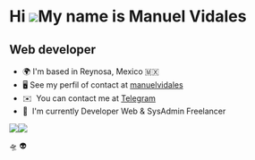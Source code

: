 Hi ![](https://user-images.githubusercontent.com/18350557/176309783-0785949b-9127-417c-8b55-ab5a4333674e.gif)My name is Manuel Vidales
===============================================================================================================================================

Web developer
-------------

* 🌍  I'm based in Reynosa, Mexico 🇲🇽
* 🖥️  See my perfil of contact at [manuelvidales](https://manuelvidales.github.io)
* ✉️  You can contact me at [Telegram](https://t.me/virumaap)
* 🚀  I'm currently Developer Web & SysAdmin Freelancer

<a href="https://github.com/manuelvidales" target="_blank" rel="noreferrer"><img src="https://img.shields.io/github/followers/manuelvidales?logo=github&style=for-the-badge&color=0891b2&labelColor=1c1917" /></a><a href="https://www.twitter.com/virumaap" target="_blank" rel="noreferrer"><img src="https://img.shields.io/twitter/follow/virumaap?logo=twitter&style=for-the-badge&color=0891b2&labelColor=1c1917" /></a>

🛸 👽
